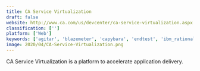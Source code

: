 ```yaml
---
title: CA Service Virtualization
draft: false 
website: http://www.ca.com/us/devcenter/ca-service-virtualization.aspx
classification: ['']
platform: ['Web']
keywords: ['agitar', 'blazemeter', 'capybara', 'endtest', 'ibm_rational', 'micro_focus_-_silk_test', 'provar', 'qunit', 'ranorex', 'rapise', 'stbsuite', 'selenium', 'testingwhiz', 'timeshiftx', 'tricentis_tosca', 'usetrace', 'xl_testview', 'accelq']
image: 2020/04/CA-Service-Virtualization.png
---
```

CA Service Virtualization is a platform to accelerate application delivery.